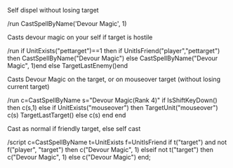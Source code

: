 Self dispel without losing target

/run CastSpellByName('Devour Magic', 1)

 

Casts devour magic on your self if target is hostile

/run if UnitExists("pettarget")==1 then if UnitIsFriend("player","pettarget") then CastSpellByName("Devour Magic") else CastSpellByName("Devour Magic", 1)end else TargetLastEnemy()end 

 

Casts Devour Magic on the target, or on mouseover target (without losing current target)

/run c=CastSpellByName s="Devour Magic(Rank 4)" if IsShiftKeyDown() then c(s,1) else if UnitExists("mouseover") then TargetUnit("mouseover") c(s) TargetLastTarget() else c(s) end end

 

Cast as normal if friendly target, else self cast

/script c=CastSpellByName t=UnitExists f=UnitIsFriend if t("target") and not f("player", "target") then c("Devour Magic", 1) elseif not t("target") then c("Devour Magic", 1) else c("Devour Magic") end;